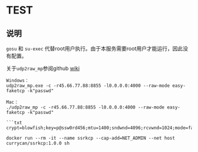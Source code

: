 # TEST

## 说明

`gosu` 和 `su-exec` 代替root用户执行。由于本服务需要root用户才能运行，因此没有配置。

关于`udp2raw_mp`参阅github [wiki](https://github.com/wangyu-/udp2raw-multiplatform/wiki/udp2raw%E5%8E%9F%E7%94%9F%E8%BF%90%E8%A1%8C%E5%9C%A8windows-macOS%E4%B8%8A%E2%80%9C%E5%8A%A0%E9%80%9F%E2%80%9Dkcptun)

```
Windows：
udp2raw_mp.exe -c -r45.66.77.88:8855 -l0.0.0.0:4000 --raw-mode easy-faketcp -k"passwd"

Mac：
./udp2raw_mp -c -r45.66.77.88:8855 -l0.0.0.0:4000 --raw-mode easy-faketcp -k"passwd"

```txt
crypt=blowfish;key=p@ssw0rd456;mtu=1400;sndwnd=4096;rcvwnd=1024;mode=fast2;datashard=10;parityshard=3;dscp=46;nocomp=true;tcp=true
```

```shell
docker run --rm -it --name ssrkcp --cap-add=NET_ADMIN --net host currycan/ssrkcp:1.0.0 sh
```
